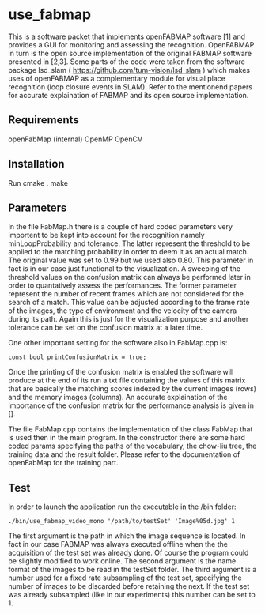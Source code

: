 # use_fabmap

This is a software packet that implements openFABMAP software [1] and provides a GUI for monitoring and assessing the recognition.
OpenFABMAP in turn is the open source implementation of the original FABMAP software presented in [2,3]. Some parts of the code were
taken from the software package lsd_slam ( https://github.com/tum-vision/lsd_slam ) which makes uses of openFABMAP as a complementary
module for visual place recognition (loop closure events in SLAM). Refer to the mentionend papers for accurate explaination of FABMAP
and its open source implementation.


## Requirements

openFabMap (internal)
OpenMP
OpenCV

## Installation

Run 
	cmake .
	make

## Parameters

In the file FabMap.h there is a couple of hard coded parameters very importent to be kept into account for the recognition namely 
minLoopProbability and tolerance. The latter represent the threshold to be applied to the matching probability in order to deem it
as an actual match. The original value was set to 0.99 but we used also 0.80. This parameter in fact is in our case just functional
to the visualization. A sweeping of the threshold values on the confusion matrix can always be performed later in order to quantatively
assess the performances. The former parameter represent the number of recent frames which are not considered for the search of a match.
This value can be adjusted according to the frame rate of the images, the type of environment and the velocity of the camera during its
path. Again this is just for the visualization purpose and another tolerance can be set on the confusion matrix at a later time.


One other important setting for the software also in FabMap.cpp is:

	const bool printConfusionMatrix = true;

Once the printing of the confusion matrix is enabled the software will produce at the end of its run a txt file containing the values 
of this matrix that are basically the matching scores indexed by the current images (rows) and the memory images (columns). An accurate
explaination of the importance of the confusion matrix for the performance analysis is given in [].

The file FabMap.cpp contains the implementation of the class FabMap that is used then in the main program. In the constructor there are
some hard coded params specifying the paths of the vocabulary, the chow-liu tree, the training data and the result folder. Please refer
to the documentation of openFabMap for the training part.


## Test

In order to launch the application run the executable in the /bin folder:

	./bin/use_fabmap_video_mono '/path/to/testSet' 'Image%05d.jpg' 1

The first argument is the path in which the image sequence is located. In fact in our case FABMAP was always executed offline when the
the acquisition of the test set was already done. Of course the program could be slightly modified to work online. The second argument
is the name format of the images to be read in the testSet folder. The third argument is a number used for a fixed rate subsampling of
the test set, specifying the number of images to be discarded before retaining the next. If the test set was already subsampled (like 
in our experiments) this number can be set to 1.


